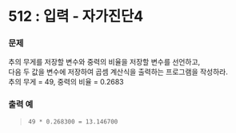 # 512 : 입력 - 자가진단4

### 문제
추의 무게를 저장할 변수와 중력의 비율을 저장할 변수를 선언하고,  
다음 두 값을 변수에 저장하여 곱셈 계산식을 출력하는 프로그램을 작성하라.  
추의 무게 = 49, 중력의 비율 = 0.2683

### 출력 예
>     49 * 0.268300 = 13.146700
